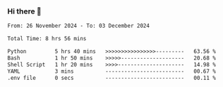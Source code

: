 ### Hi there 👋

<!--
**ututono/ututono** is a ✨ _special_ ✨ repository because its `README.md` (this file) appears on your GitHub profile.

Here are some ideas to get you started:

- 🔭 I’m currently working on ...
- 🌱 I’m currently learning ...
- 👯 I’m looking to collaborate on ...
- 🤔 I’m looking for help with ...
- 💬 Ask me about ...
- 📫 How to reach me: ...
- 😄 Pronouns: ...
- ⚡ Fun fact: ...
-->



<!--START_SECTION:waka-->

```txt
From: 26 November 2024 - To: 03 December 2024

Total Time: 8 hrs 56 mins

Python         5 hrs 40 mins   >>>>>>>>>>>>>>>>---------   63.56 %
Bash           1 hr 50 mins    >>>>>--------------------   20.68 %
Shell Script   1 hr 20 mins    >>>>---------------------   14.98 %
YAML           3 mins          -------------------------   00.67 %
.env file      0 secs          -------------------------   00.11 %
```

<!--END_SECTION:waka-->
